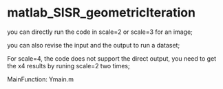 # matlab_SISR_geometricIteration

you can directly run the code in scale=2 or scale=3 for an image;

you can also revise the input and the output to run a dataset;

For scale=4, the code does not support the direct output, you need to get the x4 results by runing scale=2 two times;

MainFunction: Ymain.m

